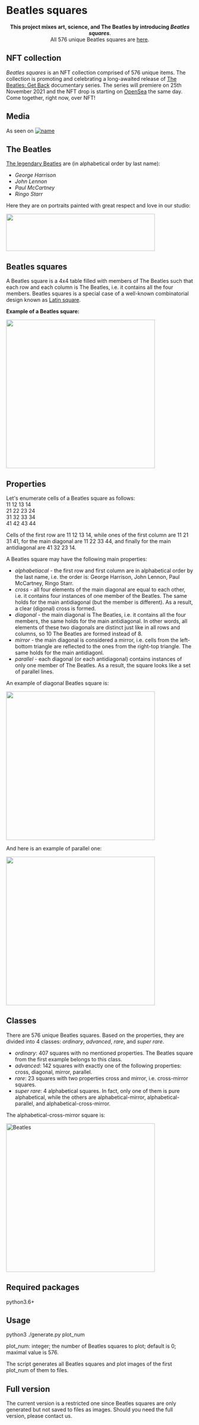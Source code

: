 # Beatles squares

<p align="center">
<b>This project mixes art, science, and The Beatles by introducing <i>Beatles squares</i></b>.
<br>
All 576 unique Beatles squares are <a href="images/BeatlesSquares/">here</a>.
</p>

## NFT collection

*Beatles squares* is an NFT collection comprised of 576 unique items. The collection is promoting and celebrating a long-awaited release of [The Beatles: Get Back](https://www.disneyplus.com/en-gb/series/the-beatles-get-back/7DcWEeWVqrkE) documentary series. The series will premiere on 25th November 2021 and the NFT drop is starting on [OpenSea](https://opensea.io/collection/beatlessquares) the same day. Come together, right now, over NFT!

## Media
As seen on 
[![name](images/BeatlesSquares/0ReQIQT0.png)](https://nftcalendar.io/event/beatles-squares/)

## The Beatles

[The legendary Beatles](https://en.wikipedia.org/wiki/The_Beatles) are (in alphabetical order by last name):
- *George Harrison*
- *John Lennon*
- *Paul McCartney*
- *Ringo Starr*

Here they are on portraits painted with great respect and love in our studio:

<img src="images/Beatles/Beatles.png" width="400" height="100">

## Beatles squares

A Beatles square is a 4x4 table filled with members of The Beatles such that each row and each column is The Beatles, i.e. it contains all the four members. Beatles squares is a special case of a well-known combinatorial design known as [Latin square](https://en.wikipedia.org/wiki/Latin_square).

**Example of a Beatles square:**

<img src="images/BeatlesSquares/042_ordin.png" width="400" height="400">

## Properties

Let's enumerate cells of a Beatles square as follows:  
11 12 13 14  
21 22 23 24  
31 32 33 34  
41 42 43 44  

Cells of the first row are 11 12 13 14, while ones of the first column are 11 21 31 41, for the main diagonal are 11 22 33 44, and finally for the main antidiagonal are 41 32 23 14.

A Beatles square may have the following main properties:
- *alphabetiacal* - the first row and first column are in alphabetical order by the last name, i.e. the order is: George Harrison, John Lennon, Paul McCartney, Ringo Starr.
- *cross* - all four elements of the main diagonal are equal to each other, i.e. it contains four instances of one member of the Beatles. The same holds for the main antidiagonal (but the member is different). As a result, a clear (digonal) cross is formed. 
- *diagonal* - the main diagonal is The Beatles, i.e. it contains all the four members, the same holds for the main antidiagonal. In other words, all elements of these two diagonals are distinct just like in all rows and columns, so 10 The Beatles are formed instead of 8.
- *mirror* -  the main diagonal is considered a mirror, i.e. cells from the left-bottom triangle are reflected to the ones from the right-top triangle. The same holds for the main antidiagonl.
- *parallel* - each diagonal (or each antidiagonal) contains instances of only one member of The Beatles. As a result, the square looks like a set of parallel lines.

An example of diagonal Beatles square is:

<img src="images/BeatlesSquares/021_diag.png" width="400" height="400">

And here is an example of parallel one:

<img src="images/BeatlesSquares/018_parall.png" width="400" height="400">

## Classes

There are 576 unique Beatles squares. Based on the properties, they are divided into 4 classes: *ordinary*, *advanced*, *rare*, and *super rare*.
- *ordinary*: 407 squares with no mentioned properties. The Beatles square from the first example belongs to this class.
- *advanced*: 142 squares with exactly one of the following properties: cross, diagonal, mirror, parallel.
- *rare*: 23 squares with two properties cross and mirror, i.e. cross-mirror squares.
- *super rare*: 4 alphabetical squares. In fact, only one of them is pure alphabetical, while the others are alphabetical-mirror, alphabetical-parallel, and alphabetical-cross-mirror.

The alphabetical-cross-mirror square is:

<img src="images/BeatlesSquares/001_alph-cross-mirror.png" alt="Beatles" width="400" height="400">

## Required packages

python3.6+

## Usage

python3 ./generate.py plot_num

  plot_num: integer; the number of Beatles squares to plot; default is 0; maximal value is 576.

The script generates all Beatles squares and plot images of the first plot_num of them to files.

## Full version

The current version is a restricted one since Beatles squares are only generated but not saved to files as images.
Should you need the full version, please contact us.
